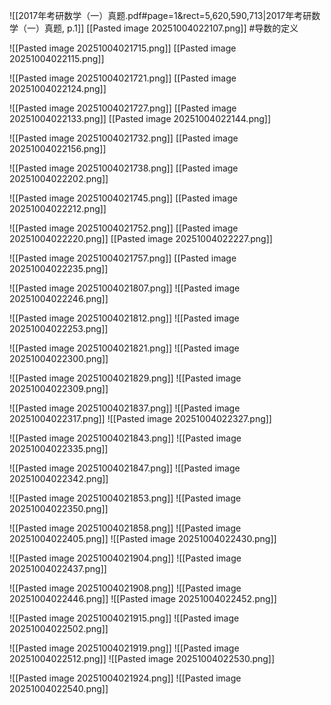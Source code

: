 ![[2017年考研数学（一）真题.pdf#page=1&rect=5,620,590,713|2017年考研数学（一）真题, p.1]]
[[Pasted image 20251004022107.png]]
#导数的定义   






![[Pasted image 20251004021715.png]]
[[Pasted image 20251004022115.png]]


![[Pasted image 20251004021721.png]]
[[Pasted image 20251004022124.png]]


![[Pasted image 20251004021727.png]]
[[Pasted image 20251004022133.png]]
[[Pasted image 20251004022144.png]]




![[Pasted image 20251004021732.png]]
[[Pasted image 20251004022156.png]]





![[Pasted image 20251004021738.png]]
[[Pasted image 20251004022202.png]]






![[Pasted image 20251004021745.png]]
[[Pasted image 20251004022212.png]]






![[Pasted image 20251004021752.png]]
[[Pasted image 20251004022220.png]]
[[Pasted image 20251004022227.png]]






![[Pasted image 20251004021757.png]]
[[Pasted image 20251004022235.png]]


![[Pasted image 20251004021807.png]]
![[Pasted image 20251004022246.png]]


![[Pasted image 20251004021812.png]]
![[Pasted image 20251004022253.png]]


![[Pasted image 20251004021821.png]]
![[Pasted image 20251004022300.png]]


![[Pasted image 20251004021829.png]]
![[Pasted image 20251004022309.png]]


![[Pasted image 20251004021837.png]]
![[Pasted image 20251004022317.png]]
![[Pasted image 20251004022327.png]]

![[Pasted image 20251004021843.png]]
![[Pasted image 20251004022335.png]]


![[Pasted image 20251004021847.png]]
![[Pasted image 20251004022342.png]]


![[Pasted image 20251004021853.png]]
![[Pasted image 20251004022350.png]]


![[Pasted image 20251004021858.png]]
![[Pasted image 20251004022405.png]]
![[Pasted image 20251004022430.png]]

![[Pasted image 20251004021904.png]]
![[Pasted image 20251004022437.png]]


![[Pasted image 20251004021908.png]]
![[Pasted image 20251004022446.png]]
![[Pasted image 20251004022452.png]]

![[Pasted image 20251004021915.png]]
![[Pasted image 20251004022502.png]]


![[Pasted image 20251004021919.png]]
![[Pasted image 20251004022512.png]]
![[Pasted image 20251004022530.png]]

![[Pasted image 20251004021924.png]]
![[Pasted image 20251004022540.png]]


































































